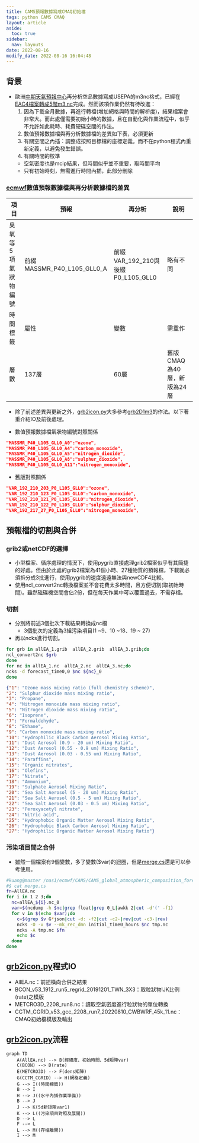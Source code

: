 ```yaml
---
title: CAMS預報數據寫成CMAQ初始檔
tags: python CAMS CMAQ
layout: article
aside:
  toc: true
sidebar:
  nav: layouts
date: 2022-08-16
modify_date: 2022-08-16 16:04:48
---
```

## 背景
- 歐洲[中期天氣預報中心][ecmwf]再分析空品數據寫成USEPA的m3nc格式，已經在[EAC4檔案轉成5階m3.nc][grb2D1m3]完成。然而該項作業仍然有待改進：
  1. 因為下載全月數據，再進行轉檔(增加網格與時間的解析度)，結果檔案會非常大。而此處僅需要初始小時的數據，且在自動化與作業流程中，似乎不允許如此耗時、耗費硬碟空間的作法。
  1. 數值預報數據檔與再分析數據檔的差異如下表，必須更新
  1. 有關空間之內插：調整成按照目標檔的座標定義。而不在python程式內重新定義，以避免發生錯誤。
  1. 有關時間的校準
    - 空氣密度也是mcip結果，但時間似乎並不重要，取時間平均
    - 只有初始時刻，無需進行時間內插，此部分刪除

### [ecmwf][ecmwf]數值預報數據檔與再分析數據檔的差異

項目|預報|再分析|說明
-|-|-|-
臭氧等5項氣狀物編號|前綴MASSMR_P40_L105_GLL0_A|前綴VAR_192_210與後綴P0_L105_GLL0|略有不同
時間標籤|屬性|變數|需重作
層數|137層|60層|舊版CMAQ為40層，新版為24層

- 除了前述差異與更新之外，[grb2icon.py][grb2icon.py]大多參考[grb2D1m3][grb2D1m3]的作法。以下著重介紹IO及前後處理。

- 數值預報數據檔氣狀物編號對照關係

```json
"MASSMR_P40_L105_GLL0_A0":"ozone",
"MASSMR_P40_L105_GLL0_A4":"carbon_monoxide",
"MASSMR_P40_L105_GLL0_A5":"nitrogen_dioxide",
"MASSMR_P40_L105_GLL0_A8":"sulphur_dioxide",
"MASSMR_P40_L105_GLL0_A11":"nitrogen_monoxide",
```
- 舊版對照關係

```json
"VAR_192_210_203_P0_L105_GLL0":"ozone",
"VAR_192_210_123_P0_L105_GLL0":"carbon_monoxide",
"VAR_192_210_121_P0_L105_GLL0":"nitrogen_dioxide",
"VAR_192_210_122_P0_L105_GLL0":"sulphur_dioxide",
"VAR_192_217_27_P0_L105_GLL0":"nitrogen_monoxide",
```

## 預報檔的切割與合併
### grib2或netCDF的選擇
- 小型檔案、循序處理的情況下，使用pygrib直接處理grib2檔案似乎有其簡捷的好處。但由於此處的grib2檔案為41個小時、27種物質的預報檔，下載就必須拆分成3批進行，使用pygrib的速度遠遠無法與newCDF4比較。
- 使用ncl_convert2nc轉換檔案並不會花費太多時間，且方便切割(取初始時間)。雖然磁碟機空間會佔2份，但在每天作業中可以覆蓋過去，不需存檔。

### 切割
- 分別將前述3個批次下載結果轉換成nc檔
  - 3個批次的定義為3組污染項目(1 ~9、10 ~18、19 ~ 27)  
- 再以ncks進行切割。

```bash
for grb in allEA_1.grib  allEA_2.grib  allEA_3.grib;do
ncl_convert2nc $grb
done
for nc in allEA_1.nc  allEA_2.nc  allEA_3.nc;do
ncks -d forecast_time0,0 $nc ${nc}_0
done
```

```json
{"1": "Ozone mass mixing ratio (full chemistry scheme)", 
"2": "Sulphur dioxide mass mixing ratio", 
"3": "Propane", 
"4": "Nitrogen monoxide mass mixing ratio", 
"5": "Nitrogen dioxide mass mixing ratio", 
"6": "Isoprene", 
"7": "Formaldehyde", 
"8": "Ethane", 
"9": "Carbon monoxide mass mixing ratio", 
"10": "Hydrophilic Black Carbon Aerosol Mixing Ratio", 
"11": "Dust Aerosol (0.9 - 20 um) Mixing Ratio", 
"12": "Dust Aerosol (0.55 - 0.9 um) Mixing Ratio", 
"13": "Dust Aerosol (0.03 - 0.55 um) Mixing Ratio", 
"14": "Paraffins", 
"15": "Organic nitrates", 
"16": "Olefins", 
"17": "Nitrate", 
"18": "Ammonium", 
"19": "Sulphate Aerosol Mixing Ratio", 
"20": "Sea Salt Aerosol (5 - 20 um) Mixing Ratio", 
"21": "Sea Salt Aerosol (0.5 - 5 um) Mixing Ratio", 
"22": "Sea Salt Aerosol (0.03 - 0.5 um) Mixing Ratio", 
"23": "Peroxyacetyl nitrate", 
"24": "Nitric acid", 
"25": "Hydrophobic Organic Matter Aerosol Mixing Ratio", 
"26": "Hydrophobic Black Carbon Aerosol Mixing Ratio", 
"27": "Hydrophilic Organic Matter Aerosol Mixing Ratio"}
```

### 污染項目間之合併
- 雖然一個檔案有9個變數，多了變數($var)的迴圈，但是[merge.cs](https://sinotec2.github.io/Focus-on-Air-Quality/AQana/GAQuality/ECMWF/EC_ReAna/#橫向合併)還是可以參考使用。

```bash
#kuang@master /nas1/ecmwf/CAMS/CAMS_global_atmospheric_composition_forecasts/2022
#$ cat merge.cs
fn=AllEA.nc
for i in 1 2 3;do
  nc=allEA_${i}.nc_0
  var=$(ncdump -h $nc|grep float|grep 0_L|awkk 2|cut -d'(' -f1)
  for v in $(echo $var);do
    c=$(grep $v G*json|cut -d: -f2|cut -c2-|rev|cut -c3-|rev)
    ncks -O -v $v --mk_rec_dmn initial_time0_hours $nc tmp.nc
    ncks -A tmp.nc $fn
    echo $c
  done
done
```
## [grb2icon.py][grb2icon.py]程式IO
- AllEA.nc：前述橫向合併之結果
- BCON_v53_1912_run5_regrid_20191201_TWN_3X3：取粒狀物IJK比例(rate)之模版
- METCRO3D_2208_run8.nc：讀取空氣密度進行粒狀物的單位轉換
- CCTM_CGRID_v53_gcc_2208_run7_20220810_CWBWRF_45k_11.nc：CMAQ初始檔模版及輸出

## [grb2icon.py][grb2icon.py]流程

```mermaid
graph TD
    A(AllEA.nc) --> B(經緯度、初始時間、5d矩陣var)
    C(BCON) --> D(rate)
    E(METCRO3D) --> F(dens矩陣)
    G(CCTM_CGRID) --> H(網格定義)
    G --> I((時間標籤))
    B --> I
    H --> J((水平內插作業準備))
    B --> J
    J --> K(5d新矩陣var1)
    K --> L((污染項目對照及展開))
    D --> L
    F --> L
    L --> M((存檔離開))
    I --> M 
```




[ecmwf]: <https://zh.wikipedia.org/zh-tw/歐洲中期天氣預報中心> "歐洲中期天氣預報中心，創立於1975年，是一個國際組織，位於英格蘭雷丁。"
[grb2icon.py]: <https://github.com/sinotec2/Focus-on-Air-Quality/blob/main/AQana/GAQuality/ECMWF/grb2icon.py> "CAMS預報數據寫成CMAQ初始檔之內插與對照程式"
[grb2D1m3]: <https://sinotec2.github.io/Focus-on-Air-Quality/AQana/GAQuality/ECMWF/grb2D1m3/> ""